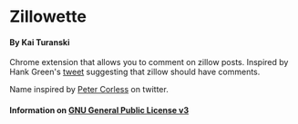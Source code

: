 # Zillowette

#### By Kai Turanski

Chrome extension that allows you to comment on zillow posts. Inspired by Hank Green's [tweet](https://x.com/hankgreen/status/147950988737364378) suggesting that zillow should have comments.

Name inspired by [Peter Corless](https://x.com/PeterCorless/status/1479513004580360196) on twitter.

#### Information on [GNU General Public License v3](https://choosealicense.com/licenses/gpl-3.0/)
